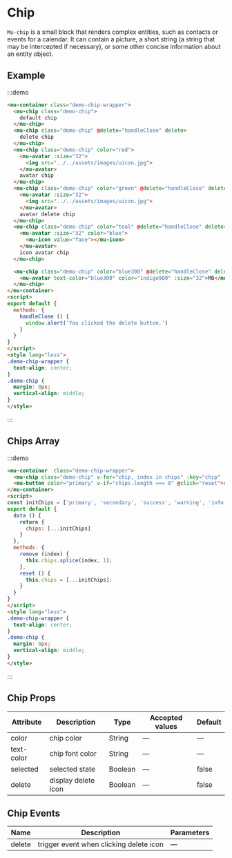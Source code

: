 # Chip

`Mu-chip` is a small block that renders complex entities, such as contacts or events for a calendar. It can contain a picture, a short string (a string that may be intercepted if necessary), or some other concise information about an entity object.

## Example

:::demo
```html
<mu-container class="demo-chip-wrapper">
  <mu-chip class="demo-chip">
    default chip
  </mu-chip>
  <mu-chip class="demo-chip" @delete="handleClose" delete>
    delete chip
  </mu-chip>
  <mu-chip class="demo-chip" color="red">
    <mu-avatar :size="32">
      <img src="../../assets/images/uicon.jpg">
    </mu-avatar>
    avatar chip
  </mu-chip>
  <mu-chip class="demo-chip" color="green" @delete="handleClose" delete>
    <mu-avatar :size="32">
      <img src="../../assets/images/uicon.jpg">
    </mu-avatar>
    avatar delete chip
  </mu-chip>
  <mu-chip class="demo-chip" color="teal" @delete="handleClose" delete>
    <mu-avatar :size="32" color="blue">
      <mu-icon value="face"></mu-icon>
    </mu-avatar>
    icon avatar chip
  </mu-chip>

  <mu-chip class="demo-chip" color="blue300" @delete="handleClose" delete>
    <mu-avatar text-color="blue300" color="indigo900" :size="32">MB</mu-avatar> custom chip
  </mu-chip>
</mu-container>
<script>
export default {
  methods: {
    handleClose () {
      window.alert('You clicked the delete button.')
    }
  }
}
</script>
<style lang="less">
.demo-chip-wrapper {
  text-align: center;
}
.demo-chip {
  margin: 8px;
  vertical-align: middle;
}
</style>
```
:::

## Chips Array

:::demo
```html
<mu-container  class="demo-chip-wrapper">
  <mu-chip class="demo-chip" v-for="chip, index in chips" :key="chip" :color="chip" @delete="remove(index)" delete>{{chip}}</mu-chip>
  <mu-button color="primary" v-if="chips.length === 0" @click="reset">reset</mu-button>
</mu-container>
<script>
const initChips = ['primary', 'secondary', 'success', 'warning', 'info', 'error'];
export default {
  data () {
    return {
      chips: [...initChips]
    }
  },
  methods: {
    remove (index) {
      this.chips.splice(index, 1);
    },
    reset () {
      this.chips = [...initChips];
    }
  }
}
</script>
<style lang="less">
.demo-chip-wrapper {
  text-align: center;
}
.demo-chip {
  margin: 8px;
  vertical-align: middle;
}
</style>
```
:::


## Chip Props

| Attribute | Description | Type | Accepted values | Default |
|------|------|------|------|------|
| color | chip color | String | — | — |
| text-color | chip font color | String | — | — |
| selected | selected state | Boolean | — | false |
| delete | display delete icon | Boolean | — | false |

## Chip Events

| Name | Description | Parameters |
|------|------|-------|
| delete | trigger event when clicking delete icon | — |

<script>
const initChips = ['primary', 'secondary', 'success', 'warning', 'info', 'error'];
export default {
  data () {
    return {
      chips: [...initChips]
    }
  },
  methods: {
    handleClose () {
      window.alert('You clicked delete button')
    },
    remove (index) {
      this.chips.splice(index, 1);
    },
    reset () {
      this.chips = [...initChips];
    }
  }
}
</script>
<style lang="less">
.demo-chip-wrapper {
  text-align: center;
}
.demo-chip {
  margin: 8px;
  vertical-align: middle;
}
</style>
